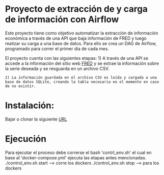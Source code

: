 
# Proyecto de extracción de y carga de información con Airflow

Este proyecto tiene como objetivo automatizar la extracción de información económica a través de una API que baja información de FRED y luego realizar su carga a una base de datos. 
Para ello se crea un DAG de Airflow, programado para correr el primer dia de cada mes.

El proyecto cuenta con las siguientes etapas:
    1) A través de una API se accede a la información del sitio web [FRED](https://fred.stlouisfed.org/) y se extrae la información sobre la serie deseada y se resguarda en un archivo CSV.

    2) La información guardada en el archivo CSV es leída y cargada a una base de datos SQLite, creando la tabla necesaria en el momento en caso de no existir.


# Instalación:

Bajar o clonar la siguiente [URL](https://github.com/herkerz/seminario_docker)

# Ejecución  

Para ejecutar el proceso debe correrse el bash 'contrl_env.sh' el cual en base al 'docker-compose.yml' ejecuta las etapas antes mencionadas.
    ./control_env.sh start --> corre los dockers
    ./control_env.sh stop --> para los dockers